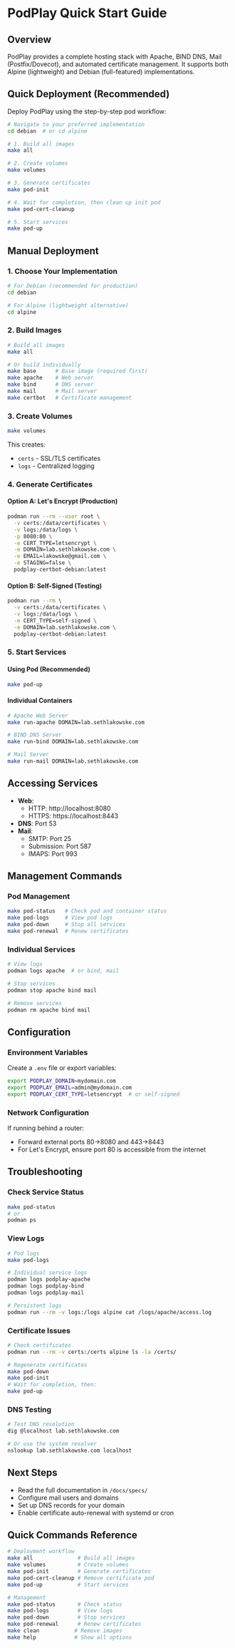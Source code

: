 # PodPlay Quick Start Guide

## Overview

PodPlay provides a complete hosting stack with Apache, BIND DNS, Mail (Postfix/Dovecot), and automated certificate management. It supports both Alpine (lightweight) and Debian (full-featured) implementations.

## Quick Deployment (Recommended)

Deploy PodPlay using the step-by-step pod workflow:

```bash
# Navigate to your preferred implementation
cd debian  # or cd alpine

# 1. Build all images
make all

# 2. Create volumes
make volumes

# 3. Generate certificates
make pod-init

# 4. Wait for completion, then clean up init pod
make pod-cert-cleanup

# 5. Start services
make pod-up
```

## Manual Deployment

### 1. Choose Your Implementation

```bash
# For Debian (recommended for production)
cd debian

# For Alpine (lightweight alternative)  
cd alpine
```

### 2. Build Images

```bash
# Build all images
make all

# Or build individually
make base      # Base image (required first)
make apache    # Web server
make bind      # DNS server
make mail      # Mail server
make certbot   # Certificate management
```

### 3. Create Volumes

```bash
make volumes
```

This creates:
- `certs` - SSL/TLS certificates
- `logs` - Centralized logging

### 4. Generate Certificates

#### Option A: Let's Encrypt (Production)
```bash
podman run --rm --user root \
  -v certs:/data/certificates \
  -v logs:/data/logs \
  -p 8080:80 \
  -e CERT_TYPE=letsencrypt \
  -e DOMAIN=lab.sethlakowske.com \
  -e EMAIL=lakowske@gmail.com \
  -e STAGING=false \
  podplay-certbot-debian:latest
```

#### Option B: Self-Signed (Testing)
```bash
podman run --rm \
  -v certs:/data/certificates \
  -v logs:/data/logs \
  -e CERT_TYPE=self-signed \
  -e DOMAIN=lab.sethlakowske.com \
  podplay-certbot-debian:latest
```

### 5. Start Services

#### Using Pod (Recommended)
```bash
make pod-up
```

#### Individual Containers
```bash
# Apache Web Server
make run-apache DOMAIN=lab.sethlakowske.com

# BIND DNS Server
make run-bind DOMAIN=lab.sethlakowske.com

# Mail Server
make run-mail DOMAIN=lab.sethlakowske.com
```

## Accessing Services

- **Web**: 
  - HTTP: http://localhost:8080
  - HTTPS: https://localhost:8443
- **DNS**: Port 53
- **Mail**: 
  - SMTP: Port 25
  - Submission: Port 587
  - IMAPS: Port 993

## Management Commands

### Pod Management
```bash
make pod-status   # Check pod and container status
make pod-logs     # View pod logs
make pod-down     # Stop all services
make pod-renewal  # Renew certificates
```

### Individual Services
```bash
# View logs
podman logs apache  # or bind, mail

# Stop services
podman stop apache bind mail

# Remove services
podman rm apache bind mail
```

## Configuration

### Environment Variables

Create a `.env` file or export variables:
```bash
export PODPLAY_DOMAIN=mydomain.com
export PODPLAY_EMAIL=admin@mydomain.com
export PODPLAY_CERT_TYPE=letsencrypt  # or self-signed
```

### Network Configuration

If running behind a router:
- Forward external ports 80→8080 and 443→8443
- For Let's Encrypt, ensure port 80 is accessible from the internet

## Troubleshooting

### Check Service Status
```bash
make pod-status
# or
podman ps
```

### View Logs
```bash
# Pod logs
make pod-logs

# Individual service logs
podman logs podplay-apache
podman logs podplay-bind
podman logs podplay-mail

# Persistent logs
podman run --rm -v logs:/logs alpine cat /logs/apache/access.log
```

### Certificate Issues
```bash
# Check certificates
podman run --rm -v certs:/certs alpine ls -la /certs/

# Regenerate certificates
make pod-down
make pod-init
# Wait for completion, then:
make pod-up
```

### DNS Testing
```bash
# Test DNS resolution
dig @localhost lab.sethlakowske.com

# Or use the system resolver
nslookup lab.sethlakowske.com localhost
```

## Next Steps

- Read the full documentation in `/docs/specs/`
- Configure mail users and domains
- Set up DNS records for your domain
- Enable certificate auto-renewal with systemd or cron

## Quick Commands Reference

```bash
# Deployment workflow
make all              # Build all images
make volumes          # Create volumes
make pod-init         # Generate certificates
make pod-cert-cleanup # Remove certificate pod
make pod-up           # Start services

# Management
make pod-status       # Check status
make pod-logs         # View logs
make pod-down         # Stop services
make pod-renewal      # Renew certificates
make clean           # Remove images
make help            # Show all options
```